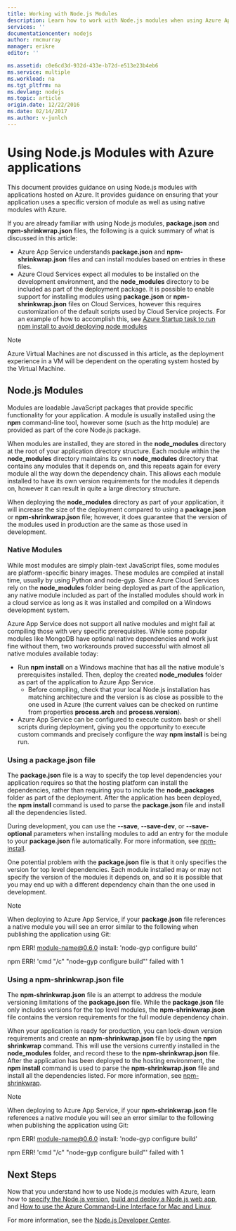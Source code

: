 ```yaml
---
title: Working with Node.js Modules
description: Learn how to work with Node.js modules when using Azure App Service or Cloud Services.
services: ''
documentationcenter: nodejs
author: rmcmurray
manager: erikre
editor: ''

ms.assetid: c0e6cd3d-932d-433e-b72d-e513e23b4eb6
ms.service: multiple
ms.workload: na
ms.tgt_pltfrm: na
ms.devlang: nodejs
ms.topic: article
origin.date: 12/22/2016
ms.date: 02/14/2017
ms.author: v-junlch
---
```


# Using Node.js Modules with Azure applications
This document provides guidance on using Node.js modules with applications hosted on Azure. It provides guidance on ensuring that your application uses a specific version of module as well as using native modules with Azure.

If you are already familiar with using Node.js modules, **package.json** and **npm-shrinkwrap.json** files, the following is a quick summary of what is discussed in this article:

* Azure App Service understands **package.json** and **npm-shrinkwrap.json** files and can install modules based on entries in these files.
* Azure Cloud Services expect all modules to be installed on the development environment, and the **node\_modules** directory to be included as part of the deployment package. It is possible to enable support for installing
  modules using **package.json** or **npm-shrinkwrap.json** files on Cloud Services, however this requires customization of the default scripts used by Cloud Service projects. For an example of how to accomplish this, see
  [Azure Startup task to run npm install to avoid deploying node modules](https://github.com/woloski/nodeonazure-blog/blob/master/articles/startup-task-to-run-npm-in-azure.markdown)

> [!NOTE]
> Azure Virtual Machines are not discussed in this article, as the deployment experience in a VM will be dependent on the operating system hosted by the Virtual Machine.

## Node.js Modules
Modules are loadable JavaScript packages that provide specific functionality for your application. A module is usually installed using the **npm** command-line tool, however some (such as the http module) are provided as part of the core Node.js package.

When modules are installed, they are stored in the **node\_modules** directory at the root of your application directory structure. Each module within the **node\_modules** directory maintains its own **node\_modules** directory that contains any modules that it depends on, and this repeats again for every module all the way down the dependency chain. This allows each module installed to have its own version requirements for the modules it depends on, however it can result in quite a large directory structure.

When deploying the **node\_modules** directory as part of your application, it will increase the size of the deployment compared to using a **package.json** or **npm-shrinkwrap.json** file; however, it does guarantee that the version of the modules used in production are the same as those used in development.

### Native Modules
While most modules are simply plain-text JavaScript files, some modules are platform-specific binary images. These modules are compiled at install time, usually by using Python and node-gyp. Since Azure Cloud Services rely on the **node\_modules** folder being deployed as part of the application, any native module included as part of the installed modules should work in a cloud service as long as it was installed and compiled on a Windows development system.

Azure App Service does not support all native modules and might fail at compiling those with very specific prerequisites. While some popular modules like MongoDB have optional native dependencies and work just fine without them, two workarounds proved successful with almost all native modules available today:

* Run **npm install** on a Windows machine that has all the native module's prerequisites installed. Then, deploy the created **node\_modules** folder as part of the application to Azure App Service.
  - Before compiling, check that your local Node.js installation has matching architecture and the version is as close as possible to the one used in Azure (the current values can be checked on runtime from properties **process.arch** and **process.version**).
* Azure App Service can be configured to execute custom bash or shell scripts during deployment, giving you the opportunity to execute custom commands and precisely configure the way **npm install** is being run. 

### Using a package.json file
The **package.json** file is a way to specify the top level dependencies your application requires so that the hosting platform can install the dependencies, rather than requiring you to include the **node\_packages** folder as part of the deployment. After the application has been deployed, the **npm install** command is used to parse the **package.json** file and install all the dependencies listed.

During development, you can use the **--save**, **--save-dev**, or **--save-optional** parameters when installing modules to add an entry for the module to your **package.json** file automatically. For more information, see [npm-install](https://docs.npmjs.com/cli/install).

One potential problem with the **package.json** file is that it only specifies the version for top level dependencies. Each module installed may or may not specify the version of the modules it depends on, and so it is possible that you may end up with a different dependency chain than the one used in development.

> [!NOTE]
> When deploying to Azure App Service, if your <b>package.json</b> file references a native module you will see an error similar to the following when publishing the application using Git:
> 
> npm ERR! module-name@0.6.0 install: 'node-gyp configure build'
> 
> npm ERR! 'cmd "/c" "node-gyp configure build"' failed with 1
> 
> 

### Using a npm-shrinkwrap.json file
The **npm-shrinkwrap.json** file is an attempt to address the module versioning limitations of the **package.json** file. While the **package.json** file only includes versions for the top level modules, the **npm-shrinkwrap.json** file contains the version requirements for the full module dependency chain.

When your application is ready for production, you can lock-down version requirements and create an **npm-shrinkwrap.json** file by using the **npm shrinkwrap** command. This will use the versions currently installed in the **node\_modules** folder, and record these to the **npm-shrinkwrap.json** file. After the application has been deployed to the hosting environment, the **npm install** command is used to parse the **npm-shrinkwrap.json** file and install all the dependencies listed. For more information, see [npm-shrinkwrap](https://docs.npmjs.com/cli/shrinkwrap).

> [!NOTE]
> When deploying to Azure App Service, if your <b>npm-shrinkwrap.json</b> file references a native module you will see an error similar to the following when publishing the application using Git:
> 
> npm ERR! module-name@0.6.0 install: 'node-gyp configure build'
> 
> npm ERR! 'cmd "/c" "node-gyp configure build"' failed with 1
> 
> 

## Next Steps
Now that you understand how to use Node.js modules with Azure, learn how to [specify the Node.js version], [build and deploy a Node.js web app](./app-service-web/web-sites-nodejs-develop-deploy-mac.md), and [How to use the Azure Command-Line Interface for Mac and Linux].

For more information, see the [Node.js Developer Center](/develop/nodejs/).

[specify the Node.js version]:./nodejs-specify-node-version-azure-apps.md
[How to use the Azure Command-Line Interface for Mac and Linux]:./xplat-cli-install.md
[build and deploy a Node.js web app]:./app-service-web/web-sites-nodejs-develop-deploy-mac.md
[Build and deploy a Node.js application to an Azure Cloud Service]:./cloud-services/cloud-services-nodejs-develop-deploy-app.md